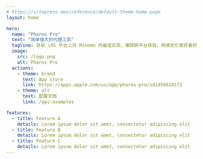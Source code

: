 ```yaml
---
# https://vitepress.dev/reference/default-theme-home-page
layout: home

hero:
  name: "Pharos Pro"
  text: "简单强大的代理工具"
  tagline: 目前 iOS 平台上对 Mihomo 的最佳实现，兼顾跨平台体验，网络优化爱好者的理想选择。
  image:
    src: /logo.png
    alt: Pharos Pro
  actions:
    - theme: brand
      text: App store
      link: https://apps.apple.com/us/app/pharos-pro/id1456610173
    - theme: alt
      text: 配置文档
      link: /api-examples

features:
  - title: Feature A
    details: Lorem ipsum dolor sit amet, consectetur adipiscing elit
  - title: Feature B
    details: Lorem ipsum dolor sit amet, consectetur adipiscing elit
  - title: Feature C
    details: Lorem ipsum dolor sit amet, consectetur adipiscing elit
---
```


